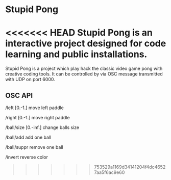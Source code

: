# Stupid Pong

<<<<<<< HEAD
Stupid Pong is an interactive project designed for code learning and public installations.
=======
Stupid Pong is a project which play hack the classic video game pong with creative coding tools. 
It can be controlled by via OSC message transmitted with UDP on port 6000.

## OSC API

/left  [0.-1.] 
move left paddle

/right [0.-1.]
move right paddle

/ball/size [0.-inf.]
change balls size

/ball/add
add one ball

/ball/suppr
remove one ball

/invert
reverse color
>>>>>>> 753529a1169d34141204f4dc46527aa5f6ac9e60
